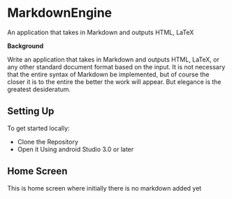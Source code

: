 # MarkdownEngine
An application that takes in Markdown and outputs HTML, LaTeX

**Background**

Write an application that takes in Markdown and outputs HTML, LaTeX, or any other standard document format based on the input. It is not necessary that the entire syntax of Markdown be implemented, but of course the closer it is to the entire the better the work will appear. But elegance is the greatest desideratum.


## Setting Up
To get started locally:
  - Clone the Repository
  - Open it Using android Studio 3.0 or later
  
## Home Screen
This is home screen where initially there is no markdown added yet